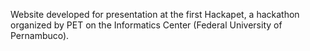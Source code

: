 Website developed for presentation at the first Hackapet, a hackathon organized by PET on the Informatics Center (Federal University of Pernambuco).
